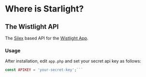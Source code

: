 # **W**here **is** S**t**ar**light**?
## The Wistlight API
The [Silex](http://silex.sensiolabs.org/) based API for the [Wistlight App](https://github.com/StudioBellaFuente/wistlight).
### Usage
After installation, edit `app.php` and set your secret api key as follows:
```php
const APIKEY = 'your-secret-key';```